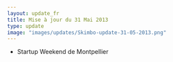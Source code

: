 ```yaml
---
layout: update_fr
title: Mise à jour du 31 Mai 2013
type: update
image: "images/updates/Skimbo-update-31-05-2013.png"
---
```

* Startup Weekend de Montpellier